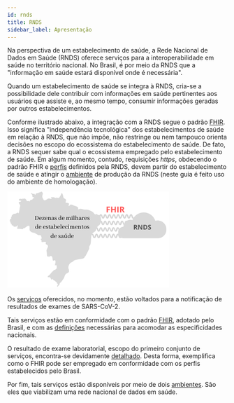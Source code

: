```yaml
---
id: rnds
title: RNDS
sidebar_label: Apresentação
---
```


Na perspectiva de um estabelecimento de saúde, a Rede Nacional de Dados em Saúde (RNDS) oferece serviços
para a interoperabilidade em saúde no território nacional. No Brasil, é por meio da RNDS que a "informação em saúde estará disponível
onde é necessária". 

Quando um estabelecimento de saúde se integra à RNDS, cria-se a possibilidade dele contribuir com informações em saúde pertinentes aos usuários que assiste e, ao mesmo tempo, consumir informações geradas por outros estabelecimentos. 

Conforme ilustrado abaixo, a integração com a RNDS segue o padrão [FHIR](../intro/glossario#fhir). Isso significa "independência tecnológica" dos estabelecimentos de saúde em relação à RNDS, que não impõe, não restringe ou nem tampouco orienta decisões no escopo do ecossistema do estabelecimento de saúde. De fato, a RNDS sequer sabe
qual o ecossistema empregado pelo estabelecimento de saúde. Em algum momento, contudo, requisições _https_, obdecendo o padrão FHIR e [perfis](../rnds/perfis) definidos pela RNDS, devem partir do estabelecimento de saúde e atingir o [ambiente](./ambientes) de produção da RNDS (neste guia é feito uso do ambiente de homologação). 

![interoperabilidade](../../static/img/rnds-brasil.png)

Os [serviços](./servicos) oferecidos, no momento, estão voltados para 
a notificação de resultados de exames de SARS-CoV-2. 

Tais serviços estão em conformidade com o padrão [FHIR](http://hl7.org/fhir/), adotado pelo Brasil, e com as [definições](./perfis) necessárias para acomodar as especificidades nacionais. 

O resultado de exame laboratorial, escopo do primeiro conjunto de serviços, encontra-se devidamente [detalhado](./resultado). Desta forma, exemplifica como o 
FHIR pode ser empregado em conformidade com os perfis estabelecidos
pelo Brasil.  

Por fim, tais serviços estão disponíveis por meio de dois [ambientes](./ambientes). São eles que viabilizam uma rede nacional de dados em saúde.  
